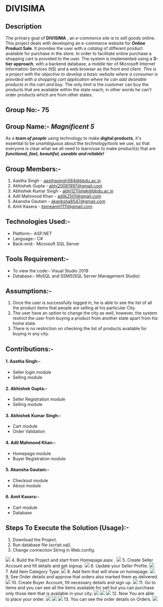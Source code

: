 # DIVISIMA

## Description
The primary goal of **DIVISIMA** , an _e-commerce site_ is to sell goods online. This project deals with developing an e-commerce website for **Online Product Sale**. 
It provides the user with a _catalog_ of different product available for purchase in the store. In order to facilitate online purchase a shopping cart is provided to the user. 
The system is implemented using a **3-tier approach**, with a backend database, a middle tier of Microsoft Internet Information Services (IIS) and a web browser as the front end client. _This is a project with the objective to develop a basic website where a consumer is provided with a shopping cart application where he can add desirable products in the cart and buy._ The only _limit_ is the customer can buy the products that are available within the state reach; in other words he can't order products which are from other states. 

## Group No:- 75

## Group Name:- _Magnificent 5_
As a **_team of people_** using technology to make **digital products**,
it's essential to be _unambiguous_ about the _technology/tools_ we use,
so that everyone is clear what we all need to learn/use
to make product(s) that are **_functional, fast, beautiful, useable and reliable!_**

## Group Members:-
1. Aastha Singh - aasthasingh564@bbdu.ac.in
2. Abhishek Gupta - abhi20061997@gmail.com
3. Abhishek Kumar Singh - abhi1211shek@bbdu.ac.in
4. Adil Mahmood Khan - adilk2501@gmail.com
5. Akansha Gautam - akanksha8547@gmail.com
6. Amit Kasera - itsmeamit1111@gmail.com

## Technologies Used:-
 * Platform:- ASP.NET
 * Language:- C#
 * Back-end:- Microsoft SQL Server

## Tools Requirement:-
 * To view the code:- Visual Studio 2019
 * Database:- MsSQL and SSMS(SQL Server Management Studio)

## Assumptions:-
1. Once the user is successfully logged in, he is able to see the list of all the product items that people are selling at his particular City.
2. The user have an option to change the city as well, however, the system restrict the user from buying a product from another state apart from his home state.
3. There is no restriction on checking the list of products available for buying in any city.

## Contributions:-
#### 1. Aastha Singh:-
* Seller login module
* Selling module
#### 2. Abhishek Gupta:-
* Seller Registration module
* Selling module
#### 3. Abhishek Kumar Singh:-
* Cart module
* Order Validation
#### 4. Adil Mahmood Khan:-
* Homepage module
* Buyer Registration module
#### 5. Akansha Gautam:-
* Checkout module
* About module
#### 6. Amit Kasera:-
* Cart module
* Database

## Steps To Execute the Solution (Usage):-
1. Download the Project.
2. Run database file (script.sql).
3. Change connection String in Web.config.
<img src="DIVISIMA/newfolder/ss1.png">
4. Build the Project and start from Homepage.aspx .
<img src="DIVISIMA/newfolder/ss2.png">
5. Create Seller Account and fill details and get signup.
<img src="DIVISIMA/newfolder/ss3.png">
6. Update your Seller Profile.
<img src="DIVISIMA/newfolder/ss4.png">
7. Add Item Category Type.
<img src="DIVISIMA/newfolder/ss5.png">
8. Add Item that will show on homepage.
<img DIVISIMA/src="DIVISIMA/newfolder/ss6.png">
9. See Order details and approve that orders also marked them as delivered.
<img src="DIVISIMA/newfolder/ss7.png">
10. Create Buyer Account, fill necessary details and sign up.
<img src="DIVISIMA/newfolder/ss8.png">
11. Go to items and you can see all the items available for sell but you can purchase only those item that is available in your city.
<img src="DIVISIMA/newfolder/ss9.png">
<img src="DIVISIMA/newfolder/ss10.png">
<img src="DIVISIMA/newfolder/ss11.png">
12. Now You are able to place your order.
<img src="DIVISIMA/newfolder/ss12.png">
<img src="DIVISIMA/newfolder/ss13.png">
<img src="DIVISIMA/newfolder/ss14.png">
13. You can  see the order details on Orders. 
<img src="DIVISIMA/newfolder/ss15.png">
